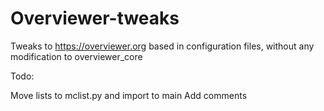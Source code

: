 # Overviewer-tweaks
Tweaks to https://overviewer.org based in configuration files, without any modification to overviewer_core

Todo:

Move lists to mclist.py and import to main
Add comments

